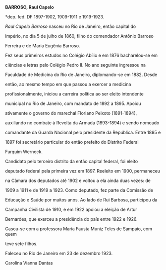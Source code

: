 **BARROSO, Raul Capelo**



\*dep. fed. DF 1897-1902, 1909-1911 e 1919-1923.



*Raul Capelo Barroso* nasceu no Rio de Janeiro, então capital do

Império, no dia 5 de julho de 1860, filho do comendador Antônio Barroso

Ferreira e de Maria Eugênia Barroso.



Fez seus primeiros estudos no Colégio Abílio e em 1876 bacharelou-se em

ciências e letras pelo Colégio Pedro II. No ano seguinte ingressou na

Faculdade de Medicina do Rio de Janeiro, diplomando-se em 1882. Desde

então, ao mesmo tempo em que passou a exercer a medicina

profissionalmente, iniciou a carreira política ao ser eleito intendente

municipal no Rio de Janeiro, com mandato de 1892 a 1895. Apoiou

ativamente o governo do marechal Floriano Peixoto (1891-1894),

auxiliando no combate à Revolta da Armada (1893-1894) e sendo nomeado

comandante da Guarda Nacional pelo presidente da República. Entre 1895 e

1897 foi secretário particular do então prefeito do Distrito Federal

Furquim Werneck.



Candidato pelo terceiro distrito da então capital federal, foi eleito

deputado federal pela primeira vez em 1897. Reeleito em 1900, permaneceu

na Câmara dos deputados até 1902 e voltou a ela ainda duas vezes: de

1909 a 1911 e de 1919 a 1923. Como deputado, fez parte da Comissão de

Educação e Saúde por muitos anos. Ao lado de Rui Barbosa, participou da

Campanha Civilista de 1910, e em 1922 apoiou a eleição de Artur

Bernardes, que exerceu a presidência do país entre 1922 e 1926.



Casou-se com a professora Maria Fausta Muniz Teles de Sampaio, com quem

teve sete filhos.



Faleceu no Rio de Janeiro em 23 de dezembro 1923.



Carolina Vianna Dantas



